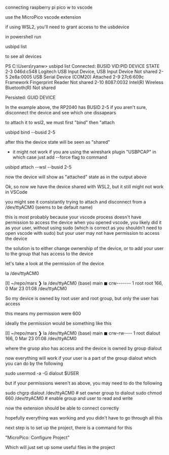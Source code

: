 
connecting raspberry pi pico w to vscode

use the MicroPico vscode extension

if using WSL2, you'll need to grant access to the usbdevice

in powershell run

usbipd list

to see all devices

PS C:\Users\ryanw> usbipd list
Connected:
BUSID  VID:PID    DEVICE                                                        STATE
2-3    046d:c548  Logitech USB Input Device, USB Input Device                   Not shared
2-5    2e8a:0005  USB Serial Device (COM20)                                     Attached
2-9    27c6:609c  Framework Fingerprint Reader                                  Not shared
2-10   8087:0032  Intel(R) Wireless Bluetooth(R)                                Not shared

Persisted:
GUID                                  DEVICE

In the example above, the RP2040 has BUSID 2-5
if you aren't sure, disconnect the device and see which one dissapears

to attach it to wsl2, we must first "bind" then "attach

usbipd bind --busid 2-5

after this the device state will be seen as "shared"

* it might not work if you are using the wireshark plugin "USBPCAP" in which case just add --force flag to command

usbipd attach --wsl --busid 2-5

now the device will show as "attached" state as in the output above

Ok, so now we have the device shared with WSL2, but it still might not work in VSCode

you might see it consistantly trying to attach and disconnect from a /dev/ttyACM0 (seems to be default name)

this is most probably because your vscode process doesn't have permission to access the device
when you opened vscode, you likely did it as your user, without using sudo (which is correct as you shouldn't need to open vscode with sudo) but your user may not have permission to access the device

the solution is to either change ownership of the device, or to add your user to the group that has access to the device

let's take a look at the permission of the device

la /dev/ttyACM0

[I] ~/repo/mars ❯ la /dev/ttyACM0                        (base)  main ◼
crw------- 1 root root 166, 0 Mar 23 01:08 /dev/ttyACM0

So my device is owned by root user and root group, but only the user has access

this means my permission were 600

ideally the permission would be something like this

[I] ~/repo/mars ❯ la /dev/ttyACM0                        (base)  main ◼
crw-rw---- 1 root dialout 166, 0 Mar 23 01:08 /dev/ttyACM0

where the gruop also has access and the device is owned by group dialout

now everything will work if your user is a part of the group dialout which you can do by the following

sudo usermod -a -G dialout $USER

but if your permissions weren't as above, you may need to do the following

sudo chgrp dialout /dev/ttyACM0 # set owner group to dialout
sudo chmod 660 /dev/ttyACM0 # enable group and user to read and write

now the extension should be able to connect correctly

hopefully everything was working and you didn't have to go through all this

next step is to set up the project, there is a command for this

"MicroPico: Configure Project"

Which will just set up some useful files in the project

